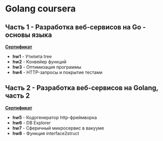 # Golang coursera

## Часть 1 - Разработка веб-сервисов на Go - основы языка

[__Сертификат__](https://coursera.org/share/ba0ad9e93820114cd4728cfde426eb62)

* __hw1__ - Утилита tree
* __hw2__ - Конвейер функций
* __hw3__ - Оптимизация программы
* __hw4__ - HTTP-запросы и покрытие тестами

## Часть 2 - Разработка веб-сервисов на Golang, часть 2

[__Сертификат__](https://coursera.org/share/608d9e76fbcb6afa6519255192f8b2b0)

* __hw5__ - Кодогенератор http-фреймворка
* __hw6__ - DB Explorer
* __hw7__ - Сферичный микросервис в вакууме
* __hw8__ - Функция interface2struct
